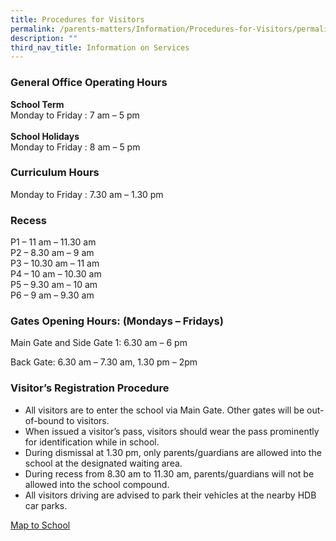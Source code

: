 ```yaml
---
title: Procedures for Visitors
permalink: /parents-matters/Information/Procedures-for-Visitors/permalink/
description: ""
third_nav_title: Information on Services
---
```

###  **General Office Operating Hours**
**School Term**  
Monday to Friday : 7 am – 5 pm<br><br>
**School Holidays**  
Monday to Friday : 8 am – 5 pm

### **Curriculum Hours**
Monday to Friday : 7.30 am – 1.30 pm

### **Recess**
P1 – 11 am – 11.30 am<br>
P2 – 8.30 am – 9 am<br>
P3 – 10.30 am – 11 am<br>
P4 – 10 am – 10.30 am<br>
P5 – 9.30 am – 10 am<br>
P6 – 9 am – 9.30 am
### **Gates Opening Hours: (Mondays – Fridays)**
Main Gate and Side Gate 1: 6.30 am – 6 pm

Back Gate: 6.30 am – 7.30 am, 1.30 pm – 2pm

### **Visitor’s Registration Procedure**
*   All visitors are to enter the school via Main Gate. Other gates will be out-of-bound to visitors.
*   When issued a visitor’s pass, visitors should wear the pass prominently for identification while in school.
*   During dismissal at 1.30 pm, only parents/guardians are allowed into the school at the designated waiting area.
*   During recess from 8.30 am to 11.30 am, parents/guardians will not be allowed into the school compound.
*   All visitors driving are advised to park their vehicles at the nearby HDB car parks.

[Map to School](https://www.google.com/maps/place/Unity+Primary+School/@1.4003843,103.7460549,17z/data=!4m5!3m4!1s0x0:0x74e5035d50e58a04!8m2!3d1.403245!4d103.74729)